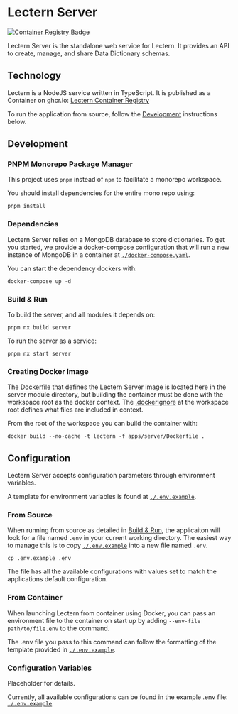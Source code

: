 # Lectern Server

[<img alt="Container Registry Badge" src="https://img.shields.io/badge/GCHR.io-overture--stack%2Flectern-blue?style=for-the-badge&color=blue&cacheSeconds=0" />](https://github.com/overture-stack/lectern/pkgs/container/lectern)



Lectern Server is the standalone web service for Lectern. It provides an API to create, manage, and share Data Dictionary schemas.

## Technology

Lectern is a NodeJS service written in TypeScript. It is published as a Container on ghcr.io: [Lectern Container Registry](https://github.com/overture-stack/lectern/pkgs/container/lectern)

To run the application from source, follow the [Development](#development) instructions below.

## Development
### PNPM Monorepo Package Manager
This project uses `pnpm` instead of `npm` to facilitate a monorepo workspace.

You should install dependencies for the entire mono repo using:

```shell
pnpm install
```
### Dependencies

Lectern Server relies on a MongoDB database to store dictionaries. To get you started, we provide a docker-compose configuration that will run a new instance of MongoDB in a container at [`./docker-compose.yaml`](./docker-compose.yaml).

You can start the dependency dockers with:

```shell
docker-compose up -d
```
### Build & Run

To build the server, and all modules it depends on:

```shell
pnpm nx build server
```

To run the server as a service:

```shell
pnpm nx start server
```

### Creating Docker Image

The [Dockerfile](./Dockerfile) that defines the Lectern Server image is located here in the server module directory, but building the container must be done with the workspace root as the docker context. The [.dockerignore](../../.dockerignore) at the workspace root defines what files are included in context.

From the root of the workspace you can build the container with:

```shell
docker build --no-cache -t lectern -f apps/server/Dockerfile .
```
## Configuration

Lectern Server accepts configuration parameters through environment variables.

A template for environment variables is found at [`./.env.example`](./.env.example).

### From Source

When running from source as detailed in [Build & Run](#build--run), the applicaiton will look for a file named `.env` in your current working directory. The easiest way to manage this is to copy [`./.env.example`](./.env.example) into a new file named `.env`.

```shell
cp .env.example .env
```

The file has all the available configurations with values set to match the applications default configuration.

### From Container

When launching Lectern from container using Docker, you can pass an environment file to the container on start up by adding `--env-file path/to/file.env` to the command.

The .env file you pass to this command can follow the formatting of the template provided in [`./.env.example`](./.env.example).

### Configuration Variables

Placeholder for details.

Currently, all available configurations can be found in the example .env file: [`./.env.example`](./.env.example)

